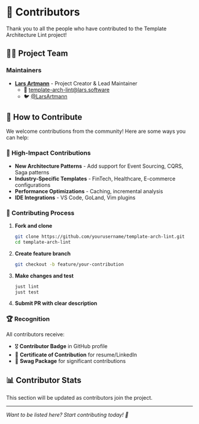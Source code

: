 # 🙏 Contributors

Thank you to all the people who have contributed to the Template Architecture Lint project!

## 🧑‍💻 Project Team

### Maintainers

- **[Lars Artmann](https://github.com/LarsArtmann)** - Project Creator & Lead Maintainer
  - 📧 template-arch-lint@lars.software
  - 🐦 [@LarsArtmann](https://twitter.com/LarsArtmann)

## 🤝 How to Contribute

We welcome contributions from the community! Here are some ways you can help:

### 🎯 High-Impact Contributions
- **New Architecture Patterns** - Add support for Event Sourcing, CQRS, Saga patterns
- **Industry-Specific Templates** - FinTech, Healthcare, E-commerce configurations  
- **Performance Optimizations** - Caching, incremental analysis
- **IDE Integrations** - VS Code, GoLand, Vim plugins

### 📝 Contributing Process

1. **Fork and clone**
   ```bash
   git clone https://github.com/yourusername/template-arch-lint.git
   cd template-arch-lint
   ```

2. **Create feature branch**
   ```bash
   git checkout -b feature/your-contribution
   ```

3. **Make changes and test**
   ```bash
   just lint
   just test
   ```

4. **Submit PR with clear description**

### 🏆 Recognition

All contributors receive:
- 🎖️ **Contributor Badge** in GitHub profile
- 📜 **Certificate of Contribution** for resume/LinkedIn
- 🎁 **Swag Package** for significant contributions

## 📊 Contributor Stats

This section will be updated as contributors join the project.

---

*Want to be listed here? Start contributing today! 🚀*